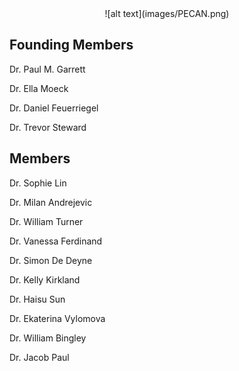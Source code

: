 <center> ![alt text](images/PECAN.png) </center>

## Founding Members
Dr. Paul M. Garrett

Dr. Ella Moeck

Dr. Daniel Feuerriegel

Dr. Trevor Steward 

## Members
Dr. Sophie Lin

Dr. Milan Andrejevic

Dr. William Turner

Dr. Vanessa Ferdinand

Dr. Simon De Deyne

Dr. Kelly Kirkland

Dr. Haisu Sun

Dr. Ekaterina Vylomova

Dr. William Bingley

Dr. Jacob Paul







